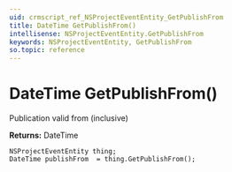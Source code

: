 ```yaml
---
uid: crmscript_ref_NSProjectEventEntity_GetPublishFrom
title: DateTime GetPublishFrom()
intellisense: NSProjectEventEntity.GetPublishFrom
keywords: NSProjectEventEntity, GetPublishFrom
so.topic: reference
---
```


# DateTime GetPublishFrom()

Publication valid from (inclusive)

**Returns:** DateTime

```crmscript
NSProjectEventEntity thing;
DateTime publishFrom  = thing.GetPublishFrom();
```

